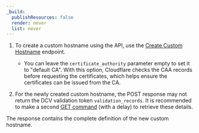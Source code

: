 ```yaml
---
_build:
  publishResources: false
  render: never
  list: never
---
```


1. To create a custom hostname using the API, use the [Create Custom Hostname](/api/operations/custom-hostname-for-a-zone-create-custom-hostname) endpoint.

    * You can leave the `certificate_authority` parameter empty to set it to "default CA". With this option, Cloudflare checks the CAA records before requesting the certificates, which helps ensure the certificates can be issued from the CA.

2. For the newly created custom hostname, the POST response may not return the DCV validation token `validation_records`.  It is recommended to make a second [GET command](/api/operations/custom-hostname-for-a-zone-list-custom-hostnames) (with a delay) to retrieve these details.

The response contains the complete definition of the new custom hostname.